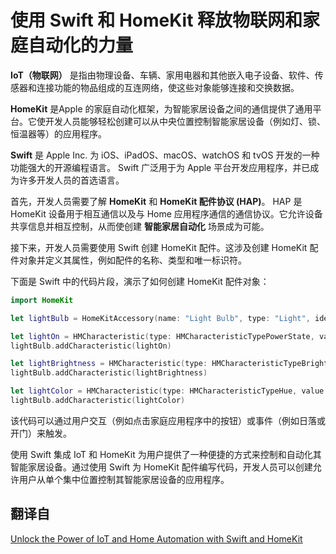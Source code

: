 # 使用 Swift 和 HomeKit 释放物联网和家庭自动化的力量

**IoT（物联网）** 是指由物理设备、车辆、家用电器和其他嵌入电子设备、软件、传感器和连接功能的物品组成的互连网络，使这些对象能够连接和交换数据。

**HomeKit** 是Apple 的家庭自动化框架，为智能家居设备之间的通信提供了通用平台。它使开发人员能够轻松创建可以从中央位置控制智能家居设备（例如灯、锁、恒温器等）的应用程序。

**Swift** 是 Apple Inc. 为 iOS、iPadOS、macOS、watchOS 和 tvOS 开发的一种功能强大的开源编程语言。 Swift 广泛用于为 Apple 平台开发应用程序，并已成为许多开发人员的首选语言。

首先，开发人员需要了解 **HomeKit** 和 **HomeKit 配件协议 (HAP)**。 HAP 是 HomeKit 设备用于相互通信以及与 Home 应用程序通信的通信协议。它允许设备共享信息并相互控制，从而使创建 **智能家居自动化** 场景成为可能。

接下来，开发人员需要使用 Swift 创建 HomeKit 配件。这涉及创建 HomeKit 配件对象并定义其属性，例如配件的名称、类型和唯一标识符。

下面是 Swift 中的代码片段，演示了如何创建 HomeKit 配件对象：

```swift
import HomeKit

let lightBulb = HomeKitAccessory(name: "Light Bulb", type: "Light", identifier: UUID())

let lightOn = HMCharacteristic(type: HMCharacteristicTypePowerState, value: true)
lightBulb.addCharacteristic(lightOn)

let lightBrightness = HMCharacteristic(type: HMCharacteristicTypeBrightness, value: 50)
lightBulb.addCharacteristic(lightBrightness)

let lightColor = HMCharacteristic(type: HMCharacteristicTypeHue, value: 0.5)
lightBulb.addCharacteristic(lightColor)
```

该代码可以通过用户交互（例如点击家庭应用程序中的按钮）或事件（例如日落或开门）来触发。

使用 Swift 集成 IoT 和 HomeKit 为用户提供了一种便捷的方式来控制和自动化其智能家居设备。通过使用 Swift 为 HomeKit 配件编写代码，开发人员可以创建允许用户从单个集中位置控制其智能家居设备的应用程序。

## 翻译自

[Unlock the Power of IoT and Home Automation with Swift and HomeKit](https://medium.com/development-paradox/iot-and-homekit-1235a2bdd5ba)

